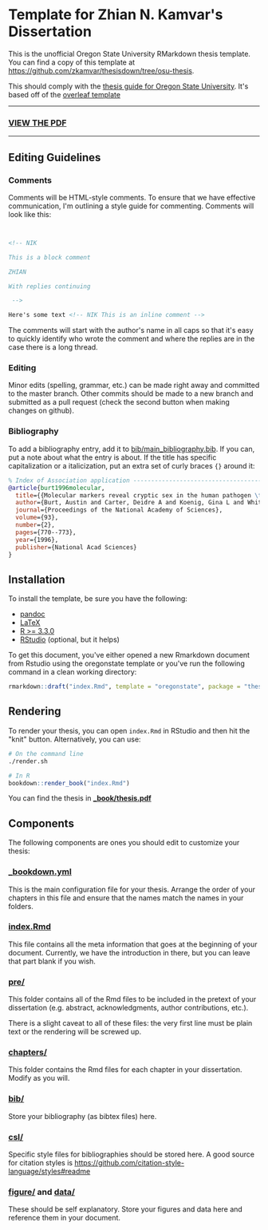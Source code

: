 # Template for Zhian N. Kamvar's Dissertation

This is the unofficial Oregon State University RMarkdown thesis template. You 
can find a copy of this template at https://github.com/zkamvar/thesisdown/tree/osu-thesis.

This should comply with the [thesis guide for Oregon State University][4]. It's
based off of the [overleaf template][5]

----

### [VIEW THE PDF](_book/thesis.pdf)

----

## Editing Guidelines

### Comments

Comments will be HTML-style comments. To ensure that we have effective
communication, I'm outlining a style guide for commenting. Comments will look
like this:

```html


<!-- NIK

This is a block comment

ZHIAN

With replies continuing

 -->

Here's some text <!-- NIK This is an inline comment -->

```

The comments will start with the author's name in all caps so that it's easy to 
quickly identify who wrote the comment and where the replies are in the case
there is a long thread.

### Editing

Minor edits (spelling, grammar, etc.) can be made right away and committed to
the master branch. Other commits should be made to a new branch and submitted as
a pull request (check the second button when making changes on github). 

### Bibliography

To add a bibliography entry, add it to
[bib/main_bibliography.bib](bib/main_bibliography.bib). If you can, put a note
about what the entry is about. If the title has specific capitalization or a
italicization, put an extra set of curly braces `{}` around it:

```bibtex
% Index of Association application ---------------------------------------------
@article{burt1996molecular,
  title={{Molecular markers reveal cryptic sex in the human pathogen \textit{Coccidioides immitis}}},
  author={Burt, Austin and Carter, Deidre A and Koenig, Gina L and White, Thomas J and Taylor, John W},
  journal={Proceedings of the National Academy of Sciences},
  volume={93},
  number={2},
  pages={770--773},
  year={1996},
  publisher={National Acad Sciences}
}
```

## Installation

To install the template, be sure you have the following:

 - [pandoc][0]
 - [LaTeX][1]
 - [R >= 3.3.0][2]
 - [RStudio][3] (optional, but it helps)

To get this document, you've either opened a new Rmarkdown document from Rstudio
using the oregonstate template or you've run the following command in a clean
working directory:

```r
rmarkdown::draft("index.Rmd", template = "oregonstate", package = "thesisdown")
```

## Rendering

To render your thesis, you can open `index.Rmd` in RStudio and then hit the
"knit" button. Alternatively, you can use:


```sh
# On the command line
./render.sh
```

```r
# In R
bookdown::render_book("index.Rmd")
```

You can find the thesis in [**_book/thesis.pdf**](_book/thesis.pdf)

## Components

The following components are ones you should edit to customize your thesis:

### [_bookdown.yml](_bookdown.yml)

This is the main configuration file for your thesis. Arrange the order of your
chapters in this file and ensure that the names match the names in your folders.

### [index.Rmd](index.Rmd)

This file contains all the meta information that goes at the beginning of your
document. Currently, we have the introduction in there, but you can leave that
part blank if you wish. 

### [pre/](pre/)

This folder contains all of the Rmd files to be included in the pretext of your
dissertation (e.g. abstract, acknowledgments, author contributions, etc.).

There is a slight caveat to all of these files: the very first line must be 
plain text or the rendering will be screwed up.

### [chapters/](chapters/)

This folder contains the Rmd files for each chapter in your dissertation. Modify
as you will.

### [bib/](bib/)

Store your bibliography (as bibtex files) here.

### [csl/](csl/)

Specific style files for bibliographies should be stored here. A good source for
citation styles is https://github.com/citation-style-language/styles#readme

### [figure/](figure/) and [data/](data/)

These should be self explanatory. Store your figures and data here and reference
them in your document. 


 [0]: http://pandoc.org/
 [1]: https://www.latex-project.org/get/
 [2]: https://r-project.org
 [3]: https://rstudio.org
 [4]: http://gradschool.oregonstate.edu/progress/thesis-guide
 [5]: https://www.overleaf.com/latex/templates/oregon-state-university-thesis-and-dissertation/wnvzcdhqshxf
